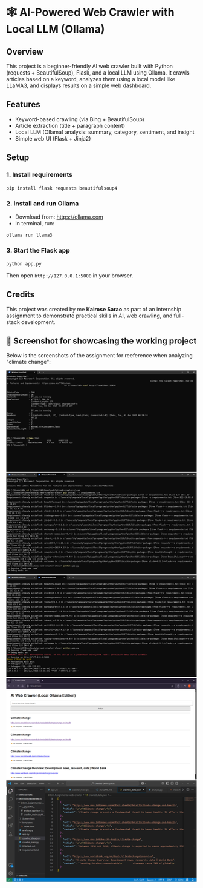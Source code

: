 # 🕸️ AI-Powered Web Crawler with Local LLM (Ollama)

## Overview
This project is a beginner-friendly AI web crawler built with Python (requests + BeautifulSoup), Flask, and a local LLM using Ollama. It crawls articles based on a keyword, analyzes them using a local model like LLaMA3, and displays results on a simple web dashboard.

## Features
- Keyword-based crawling (via Bing + BeautifulSoup)
- Article extraction (title + paragraph content)
- Local LLM (Ollama) analysis: summary, category, sentiment, and insight
- Simple web UI (Flask + Jinja2)

## Setup

### 1. Install requirements

```bash
pip install flask requests beautifulsoup4
```

### 2. Install and run Ollama

- Download from: https://ollama.com
- In terminal, run:
```bash
ollama run llama3
```

### 3. Start the Flask app

```bash
python app.py
```

Then open `http://127.0.0.1:5000` in your browser.

## Credits
This project was created by me **Kairose Sarao** as part of an internship assignment to demonstrate practical skills in AI, web crawling, and full-stack development.

## 📸 Screenshot for showcasing the working project

Below is the screenshots of the assignment for reeference when analyzing "climate change":

![Screenshot of Ollama Terminal running](https://github.com/kairosesarao/AI-Web-Crawler-with-LLM-Ollama-/blob/main/Ollama%20Terminal%20running.png?raw=true)
![Screenshot of Terminal Running Flask Pic -1](https://github.com/kairosesarao/AI-Web-Crawler-with-LLM-Ollama-/blob/main/Terminal%20Running%20Flask%20Pic%20-1.png?raw=true)
![Screenshot of Terminal running Flask Pic -2](https://github.com/kairosesarao/AI-Web-Crawler-with-LLM-Ollama-/blob/main/Terminal%20running%20Flask%20Pic%20-2.png?raw=true)
![Screenshot of Web Interface (Flask Page) in Browser](https://github.com/kairosesarao/AI-Web-Crawler-with-LLM-Ollama-/blob/main/Web%20Interface%20(Flask%20Page)%20in%20Browser.png?raw=true)
![Screenshot of JSON file Image](https://github.com/kairosesarao/AI-Web-Crawler-with-LLM-Ollama-/blob/main/JSON%20file%20Image.png?raw=true)


